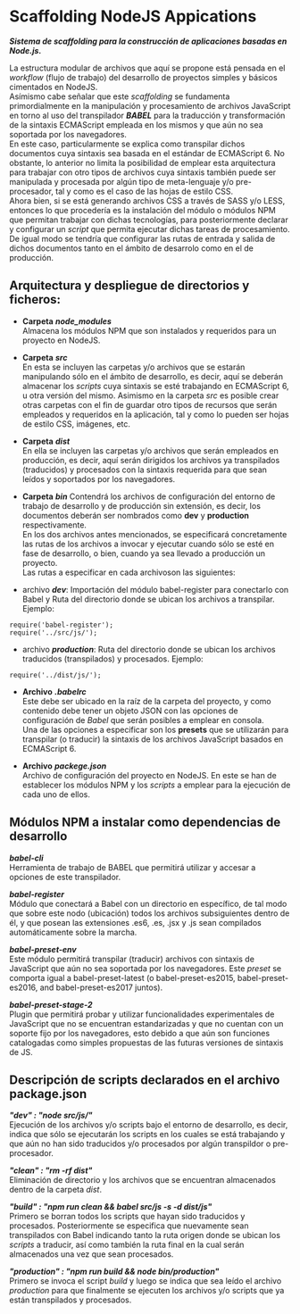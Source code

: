 # **Scaffolding NodeJS Appications** 

***Sistema de scaffolding para la construcción de aplicaciones basadas en Node.js.***

La estructura modular de archivos que aquí se propone está pensada en el *workflow* (flujo de trabajo) del desarrollo de proyectos simples y básicos cimentados en NodeJS.  
Asímismo cabe señalar que este *scaffolding* se fundamenta primordialmente en la manipulación y procesamiento de archivos JavaScript en torno al uso del transpilador ***BABEL*** para la traducción y transformación de la sintaxis ECMAScript empleada en los mismos y que aún no sea soportada por los navegadores.  
En este caso, particularmente se explica como transpilar dichos documentos cuya sintaxis sea basada en el estándar de ECMAScript 6. No obstante, lo anterior no limita la posibilidad de emplear esta arquitectura para trabajar con otro tipos de archivos cuya sintaxis también puede ser manipulada y procesada por algún tipo de meta-lenguaje y/o pre-procesador, tal y como es el caso de las hojas de estilo CSS.  
Ahora bien, si se está generando archivos CSS a través de SASS y/o LESS, entonces lo que procedería es la instalación del módulo o módulos NPM que permitan trabajar con dichas tecnologías, para posteriormente declarar y configurar un *script* que permita ejecutar dichas tareas de procesamiento. De igual modo se tendría que configurar las rutas de entrada y salida de dichos documentos tanto en el ámbito de desarrolo como en el de producción.

## **Arquitectura y despliegue de directorios y ficheros:**

- **Carpeta** ***node_modules***  
Almacena los módulos NPM que son instalados y requeridos para un proyecto en NodeJS.

- **Carpeta** ***src***  
En esta se incluyen las carpetas y/o archivos que se estarán manipulando sólo en el ámbito de desarrollo, es decir, aquí se deberán almacenar los *scripts* cuya sintaxis se esté trabajando en ECMAScript 6, u otra versión del mismo.
Asimismo en la carpeta *src* es posible crear otras carpetas con el fin de guardar otro tipos de recursos que serán empleados y requeridos en la aplicación, tal y como lo pueden ser hojas de estilo CSS, imágenes, etc.

- **Carpeta** ***dist***  
En ella se incluyen las carpetas y/o archivos que serán empleados en producción, es decir, aquí serán dirigidos los archivos ya transpilados (traducidos) y procesados con la sintaxis requerida para que sean leídos y soportados por los navegadores.

- **Carpeta** ***bin***
Contendrá los archivos de configuración del entorno de trabajo de desarrollo y de producción sin extensión, es decir, los documentos deberán ser nombrados como **dev** y **production** respectivamente.  
En los dos archivos antes mencionados, se especificará concretamente las rutas de los archivos a invocar y ejecutar cuando sólo se esté en fase de desarrollo, o bien, cuando ya sea llevado a producción un proyecto.  
Las rutas a especificar en cada archivoson las siguientes:

* archivo ***dev***: Importación del módulo babel-register para conectarlo con Babel y Ruta del directorio donde se ubican los archivos a transpilar. Ejemplo:
~~~
require('babel-register');
require('../src/js/');
~~~

* archivo ***production***: Ruta del directorio donde se ubican los archivos traducidos (transpilados) y procesados. Ejemplo:
~~~
require('../dist/js/');
~~~

- **Archivo** ***.babelrc***  
Este debe ser ubicado en la raíz de la carpeta del proyecto, y como contenido debe tener un objeto JSON con las opciones de configuración de *Babel* que serán posibles a emplear en consola.  
Una de las opciones a especificar son los **presets** que se utilizarán para transpilar (o traducir) la sintaxis de los archivos JavaScript basados en ECMAScript 6.

- **Archivo** ***packege.json***  
Archivo de configuración del proyecto en NodeJS. En este se han de establecer los módulos NPM y los *scripts* a emplear para la ejecución de cada uno de ellos.

## **Módulos NPM a instalar como dependencias de desarrollo**

***babel-cli***  
Herramienta de trabajo de BABEL que permitirá utilizar y accesar a opciones de este transpilador.

***babel-register***  
Módulo que conectará a Babel con un directorio en específico, de tal modo que sobre este nodo (ubicación) todos los archivos subsiguientes dentro de él, y que posean las extensiones .es6, .es, .jsx y .js sean compilados automáticamente sobre la marcha.

***babel-preset-env***  
Este módulo permitirá transpilar (traducir) archivos con sintaxis de JavaScript que aún no sea soportada por los navegadores. Este *preset* se comporta igual a babel-preset-latest (o babel-preset-es2015, babel-preset-es2016, and babel-preset-es2017 juntos).

***babel-preset-stage-2***  
Plugin que permitirá probar y utilizar funcionalidades experimentales de JavaScript que no se encuentran estandarizadas y que no cuentan con un soporte fijo por los navegadores, esto debido a que aún son funciones catalogadas como simples propuestas de las futuras versiones de sintaxis de JS.

## **Descripción de scripts declarados en el archivo package.json**

***"dev" : "node src/js/"***  
Ejecución de los archivos y/o scripts bajo el entorno de desarrollo, es decir, indica que sólo se ejecutarán los scripts en los cuales se está trabajando y que aún no han sido traducidos y/o procesados por algún transpildor o pre-procesador.

***"clean" : "rm -rf dist"***  
Eliminación de directorio y los archivos que se encuentran almacenados dentro de la carpeta *dist*.

***"build" : "npm run clean && babel src/js -s -d dist/js"***  
Primero se borran todos los scripts que hayan sido traducidos y procesados. Posteriormente se especifica que nuevamente sean transpilados con Babel indicando tanto la ruta origen donde se ubican los *scripts* a traducir, así como también la ruta final en la cual serán almacenados una vez que sean procesados.

***"production" : "npm run build && node bin/production"***  
Primero se invoca el script *build* y luego se indica que sea leído el archivo *production* para que finalmente se ejecuten los archivos y/o scripts que ya están transpilados y procesados.